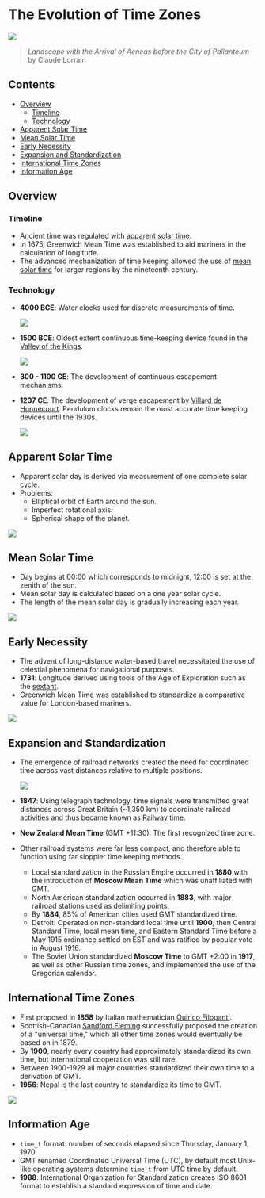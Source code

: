 # The Evolution of Time Zones

![](./images/tz.png)

> *Landscape with the Arrival of Aeneas before the City of Pallanteum* by Claude Lorrain

## Contents

* [Overview](#overview)
  * [Timeline](#timeline)
  * [Technology](#technology)
* [Apparent Solar Time](#apparent-solar-time)
* [Mean Solar Time](#mean-solar-time)
* [Early Necessity](#early-necessity)
* [Expansion and Standardization](#expansion-and-standardization)
* [International Time Zones](#international-time-zones)
* [Information Age](#information-age)

## Overview

### Timeline

* Ancient time was regulated with [apparent solar time](https://en.wikipedia.org/wiki/Solar_time#Apparent_solar_time).
* In 1675, Greenwich Mean Time was established to aid mariners in the calculation of longitude.
* The advanced mechanization of time keeping allowed the use of [mean solar time](https://en.wikipedia.org/wiki/Solar_time#Mean_solar_time) for larger regions by the nineteenth century.

### Technology

* **4000 BCE**: Water clocks used for discrete measurements of time.

  ![](./images/tz-6.png)
* **1500 BCE**: Oldest extent continuous time-keeping device found in the [Valley of the Kings](https://en.wikipedia.org/wiki/Valley_of_the_Kings).

  ![](./images/tz-4.png)
* **300 - 1100 CE**: The development of continuous escapement mechanisms.
* **1237 CE**: The development of verge escapement by [Villard de Honnecourt](https://en.wikipedia.org/wiki/Villard_de_Honnecourt). Pendulum clocks remain the most accurate time keeping devices until the 1930s.

  ![](./images/tz-9.png)

## Apparent Solar Time

* Apparent solar day is derived via measurement of one complete solar cycle.
* Problems:
  * Elliptical orbit of Earth around the sun.
  * Imperfect rotational axis.
  * Spherical shape of the planet.
  
![](./images/tz-10.png)

## Mean Solar Time

* Day begins at 00:00 which corresponds to midnight, 12:00 is set at the zenith of the sun.
* Mean solar day is calculated based on a one year solar cycle.
* The length of the mean solar day is gradually increasing each year.

![](./images/tz-13.gif)

## Early Necessity

* The advent of long-distance water-based travel necessitated the use of celestial phenomena for navigational purposes.
* **1731**: Longitude derived using tools of the Age of Exploration such as the [sextant](https://en.wikipedia.org/wiki/Sextant).
* Greenwich Mean Time was established to standardize a comparative value for London-based mariners.

![](./images/tz-15.png)

## Expansion and Standardization

* The emergence of railroad networks created the need for coordinated time across vast distances relative to multiple positions.

  ![](./images/tz-17.png)

* **1847**: Using telegraph technology, time signals were transmitted great distances across Great Britain (~1,350 km) to coordinate railroad activities and thus became known as [Railway time](https://en.wikipedia.org/wiki/Time_zone#Railway_time).
* **New Zealand Mean Time** (GMT +11:30): The first recognized time zone.
* Other railroad systems were far less compact, and therefore able to function using far sloppier time keeping methods.
  * Local standardization in the Russian Empire occurred in **1880** with the introduction of **Moscow Mean Time** which was unaffiliated with GMT.
  * North American standardization occurred in **1883**, with major railroad stations used as delimiting points.
  * By **1884**, 85% of American cities used GMT standardized time.
  * Detroit: Operated on non-standard local time until **1900**, then Central Standard Time, local mean time, and Eastern Standard Time before a May 1915 ordinance settled on EST and was ratified by popular vote in August 1916.
  * The Soviet Union standardized **Moscow Time** to GMT +2:00 in **1917**, as well as other Russian time zones, and implemented the use of the Gregorian calendar.

## International Time Zones

* First proposed in **1858** by Italian mathematician [Quirico Filopanti](https://en.wikipedia.org/wiki/Quirico_Filopanti).
* Scottish-Canadian [Sandford Fleming](https://en.wikipedia.org/wiki/Sandford_Fleming) successfully proposed the creation of a "universal time," which all other time zones would eventually be based on in 1879.
* By **1900**, nearly every country had approximately standardized its own time, but international cooperation was still rare.
* Between 1900-1929 all major countries standardized their own time to a derivation of GMT.
* **1956**: Nepal is the last country to standardize its time to GMT.

![](./images/tz-16.png)

## Information Age

* `time_t` format: number of seconds elapsed since Thursday, January 1, 1970.
* GMT renamed Coordinated Universal Time (UTC), by default most Unix-like operating systems determine `time_t` from UTC time by default.
* **1988**: International Organization for Standardization creates ISO 8601 format to establish a standard expression of time and date.